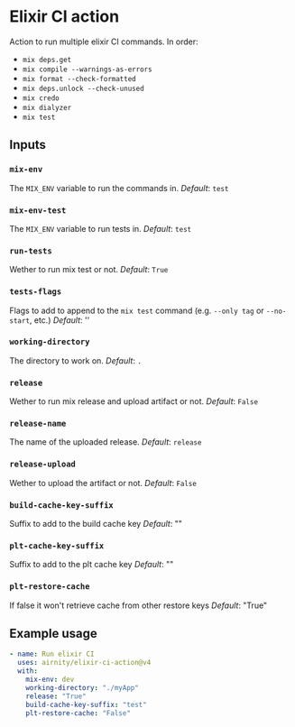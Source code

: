 # Elixir CI action

Action to run multiple elixir CI commands. In order:

- `mix deps.get`
- `mix compile --warnings-as-errors`
- `mix format --check-formatted`
- `mix deps.unlock --check-unused`
- `mix credo`
- `mix dialyzer`
- `mix test`

## Inputs

### `mix-env`

The `MIX_ENV` variable to run the commands in.
_Default_: `test`

### `mix-env-test`

The `MIX_ENV` variable to run tests in.
_Default_: `test`

### `run-tests`

Wether to run mix test or not.
_Default_: `True`

### `tests-flags`

Flags to add to append to the `mix test` command (e.g. `--only tag` or `--no-start`, etc.)
_Default_: ''

### `working-directory`

The directory to work on.
_Default_: `.`

### `release`

Wether to run mix release and upload artifact or not.
_Default_: `False`

### `release-name`

The name of the uploaded release.
_Default_: `release`

### `release-upload`

Wether to upload the artifact or not.
_Default_: `False`

### `build-cache-key-suffix`

Suffix to add to the build cache key
_Default_: ""

### `plt-cache-key-suffix`

Suffix to add to the plt cache key
_Default_: ""

### `plt-restore-cache`

If false it won't retrieve cache from other restore keys
_Default_: "True"

## Example usage

```yaml
- name: Run elixir CI
  uses: airnity/elixir-ci-action@v4
  with:
    mix-env: dev
    working-directory: "./myApp"
    release: "True"
    build-cache-key-suffix: "test"
    plt-restore-cache: "False"
```
